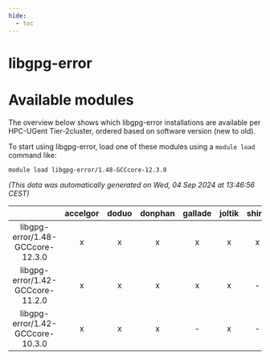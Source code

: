 ```yaml
---
hide:
  - toc
---
```


libgpg-error
============

# Available modules


The overview below shows which libgpg-error installations are available per HPC-UGent Tier-2cluster, ordered based on software version (new to old).

To start using libgpg-error, load one of these modules using a `module load` command like:

```shell
module load libgpg-error/1.48-GCCcore-12.3.0
```

*(This data was automatically generated on Wed, 04 Sep 2024 at 13:46:56 CEST)*  

| |accelgor|doduo|donphan|gallade|joltik|shinx|skitty|
| :---: | :---: | :---: | :---: | :---: | :---: | :---: | :---: |
|libgpg-error/1.48-GCCcore-12.3.0|x|x|x|x|x|x|x|
|libgpg-error/1.42-GCCcore-11.2.0|x|x|x|x|x|-|x|
|libgpg-error/1.42-GCCcore-10.3.0|x|x|x|-|x|-|x|
